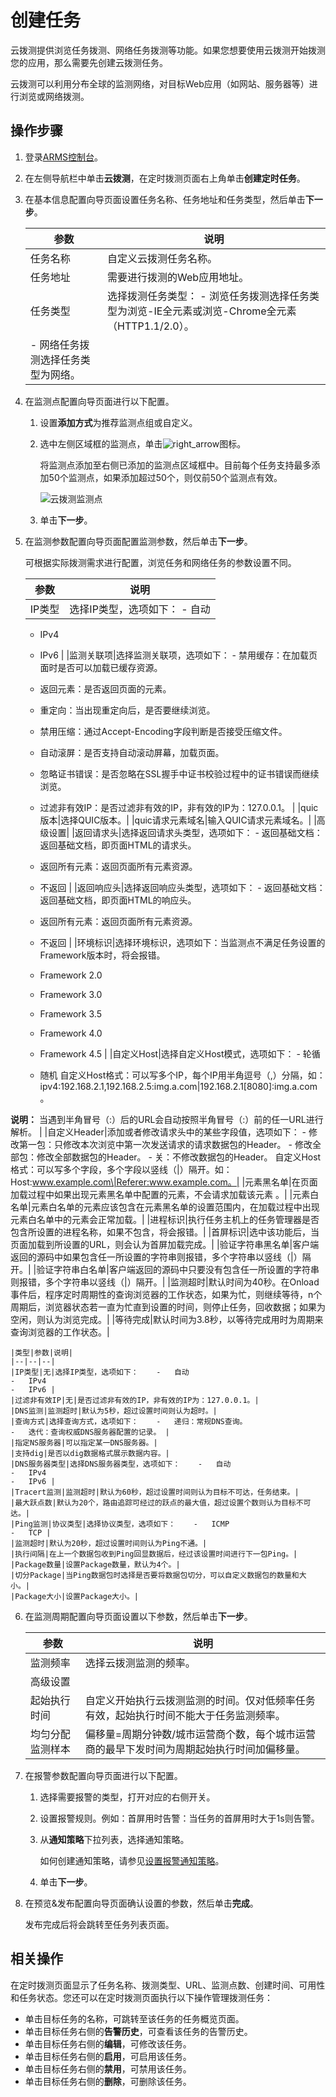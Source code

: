 # 创建任务

云拨测提供浏览任务拨测、网络任务拨测等功能。如果您想要使用云拨测开始拨测您的应用，那么需要先创建云拨测任务。

云拨测可以利用分布全球的监测网络，对目标Web应用（如网站、服务器等）进行浏览或网络拨测。

## 操作步骤

1.  登录[ARMS控制台](https://arms.console.aliyun.com/#/home)。

2.  在左侧导航栏中单击**云拨测**，在定时拨测页面右上角单击**创建定时任务**。

3.  在基本信息配置向导页面设置任务名称、任务地址和任务类型，然后单击**下一步**。

    |参数|说明|
    |--|--|
    |任务名称|自定义云拨测任务名称。|
    |任务地址|需要进行拨测的Web应用地址。|
    |任务类型|选择拨测任务类型：    -   浏览任务拨测选择任务类型为浏览-IE全元素或浏览-Chrome全元素（HTTP1.1/2.0）。
    -   网络任务拨测选择任务类型为网络。 |

4.  在监测点配置向导页面进行以下配置。

    1.  设置**添加方式**为推荐监测点组或自定义。

    2.  选中左侧区域框的监测点，单击![right_arrow](https://static-aliyun-doc.oss-accelerate.aliyuncs.com/assets/img/zh-CN/9028155061/p179404.png)图标。

        将监测点添加至右侧已添加的监测点区域框中。目前每个任务支持最多添加50个监测点，如果添加超过50个，则仅前50个监测点有效。

        ![云拨测监测点](https://static-aliyun-doc.oss-accelerate.aliyuncs.com/assets/img/zh-CN/6851877161/p261201.png)

    3.  单击**下一步**。

5.  在监测参数配置向导页面配置监测参数，然后单击**下一步**。

    可根据实际拨测需求进行配置，浏览任务和网络任务的参数设置不同。

    |参数|说明|
    |--|--|
    |IP类型|选择IP类型，选项如下：    -   自动
    -   IPv4
    -   IPv6 |
    |监测关联项|选择监测关联项，选项如下：    -   禁用缓存：在加载页面时是否可以加载已缓存资源。
    -   返回元素：是否返回页面的元素。
    -   重定向：当出现重定向后，是否要继续浏览。
    -   禁用压缩：通过Accept-Encoding字段判断是否接受压缩文件。
    -   自动滚屏：是否支持自动滚动屏幕，加载页面。
    -   忽略证书错误：是否忽略在SSL握手中证书校验过程中的证书错误而继续浏览。
    -   过滤非有效IP：是否过滤非有效的IP，非有效的IP为：127.0.0.1。 |
    |quic版本|选择QUIC版本。|
    |quic请求元素域名|输入QUIC请求元素域名。|
    |高级设置|
    |返回请求头|选择返回请求头类型，选项如下：    -   返回基础文档：返回基础文档，即页面HTML的请求头。
    -   返回所有元素：返回页面所有元素资源。
    -   不返回 |
    |返回响应头|选择返回响应头类型，选项如下：    -   返回基础文档：返回基础文档，即页面HTML的响应头。
    -   返回所有元素：返回页面所有元素资源。
    -   不返回 |
    |环境标识|选择环境标识，选项如下：当监测点不满足任务设置的Framework版本时，将会报错。

    -   Framework 2.0
    -   Framework 3.0
    -   Framework 3.5
    -   Framework 4.0
    -   Framework 4.5 |
    |自定义Host|选择自定义Host模式，选项如下：    -   轮循
    -   随机
自定义Host格式：可以写多个IP，每个IP用半角逗号（,）分隔，如：ipv4:192.168.2.1,192.168.2.5:img.a.com\|192.168.2.1\[8080\]:img.a.com。

**说明：** 当遇到半角冒号（:）后的URL会自动按照半角冒号（:）前的任一URL进行解析。 |
    |自定义Header|添加或者修改请求头中的某些字段值，选项如下：    -   修改第一包：只修改本次浏览中第一次发送请求的请求数据包的Header。
    -   修改全部包：修改全部数据包的Header。
    -   关：不修改数据包的Header。
自定义Host格式：可以写多个字段，多个字段以竖线（\|）隔开。如：Host:www.example.com\|Referer:www.example.com。|
    |元素黑名单|在页面加载过程中如果出现元素黑名单中配置的元素，不会请求加载该元素 。|
    |元素白名单|元素白名单的元素应该包含在元素黑名单的设置范围内，在加载过程中出现元素白名单中的元素会正常加载。|
    |进程标识|执行任务主机上的任务管理器是否包含所设置的进程名称，如果不包含，将会报错。|
    |首屏标识|选中该功能后，当页面加载到所设置的URL，则会认为首屏加载完成。|
    |验证字符串黑名单|客户端返回的源码中如果包含任一所设置的字符串则报错，多个字符串以竖线（\|）隔开。|
    |验证字符串白名单|客户端返回的源码中只要没有包含任一所设置的字符串则报错，多个字符串以竖线（\|）隔开。|
    |监测超时|默认时间为40秒。在Onload事件后，程序定时周期性的查询浏览器的工作状态，如果为忙，则继续等待，n个周期后，浏览器状态若一直为忙直到设置的时间，则停止任务，回收数据；如果为空闲，则认为浏览完成。|
    |等待完成|默认时间为3.8秒，以等待完成用时为周期来查询浏览器的工作状态。|

    |类型|参数|说明|
    |--|--|--|
    |IP类型|无|选择IP类型，选项如下：    -   自动
    -   IPv4
    -   IPv6 |
    |过滤非有效IP|无|是否过滤非有效的IP，非有效的IP为：127.0.0.1。|
    |DNS监测|监测超时|默认为5秒，超过设置时间则认为超时。|
    |查询方式|选择查询方式，选项如下：    -   递归：常规DNS查询。
    -   迭代：查询权威DNS服务器配置的记录。 |
    |指定NS服务器|可以指定某一DNS服务器。|
    |支持dig|是否以dig数据格式展示数据内容。|
    |DNS服务器类型|选择DNS服务器类型，选项如下：    -   自动
    -   IPv4
    -   IPv6 |
    |Tracert监测|监测超时|默认为60秒，超过设置时间则认为目标不可达，任务结束。|
    |最大跃点数|默认为20个，路由追踪可经过的跃点的最大值，超过设置个数则认为目标不可达。|
    |Ping监测|协议类型|选择协议类型，选项如下：    -   ICMP
    -   TCP |
    |监测超时|默认为20秒，超过设置时间则认为Ping不通。|
    |执行间隔|在上一个数据包收到Ping回显数据后，经过该设置时间进行下一包Ping。|
    |Package数量|设置Package数量，默认为4个。|
    |切分Package|当Ping数据包时选择是否要将数据包切分，可以自定义数据包的数量和大小。|
    |Package大小|设置Package大小。|

6.  在监测周期配置向导页面设置以下参数，然后单击**下一步**。

    |参数|说明|
    |--|--|
    |监测频率|选择云拨测监测的频率。|
    |高级设置|
    |起始执行时间|自定义开始执行云拨测监测的时间。仅对低频率任务有效，起始执行时间不能大于任务监测频率。|
    |均匀分配监测样本|偏移量=周期分钟数/城市运营商个数，每个城市运营商的最早下发时间为周期起始执行时间加偏移量。|

7.  在报警参数配置向导页面进行以下配置。

    1.  选择需要报警的类型，打开对应的右侧开关。

    2.  设置报警规则。例如：首屏用时告警：当任务的首屏用时大于1s则告警。

    3.  从**通知策略**下拉列表，选择通知策略。

        如何创建通知策略，请参见[设置报警通知策略]()。

    4.  单击**下一步**。

8.  在预览&发布配置向导页面确认设置的参数，然后单击**完成**。

    发布完成后将会跳转至任务列表页面。


## 相关操作

在定时拨测页面显示了任务名称、拨测类型、URL、监测点数、创建时间、可用性和任务状态。您还可以在定时拨测页面执行以下操作管理拨测任务：

-   单击目标任务的名称，可跳转至该任务的任务概览页面。
-   单击目标任务右侧的**告警历史**，可查看该任务的告警历史。
-   单击目标任务右侧的**编辑**，可修改该任务。
-   单击目标任务右侧的**启用**，可启用该任务。
-   单击目标任务右侧的**禁用**，可禁用该任务。
-   单击目标任务右侧的**删除**，可删除该任务。

